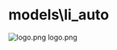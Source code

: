 <h1>models\li_auto</h1>
<div class="container text-center">
<div class="row">
<div class="col col-lg-2 col-6">
<img src="https://media.evkx.net/multimedia/models/li_auto/logo_xst.png" class="img-thumbnail" alt="logo.png">
logo.png
</div>
</div>
</div>
